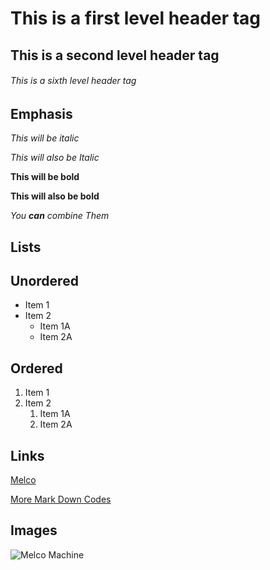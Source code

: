 # This is a first level header tag

## This is a second level header tag
  
###### This is a sixth level header tag

## Emphasis

*This will be italic*

_This will also be Italic_

**This will be bold**

__This will also be bold__

_You **can** combine Them_


## Lists

## Unordered

* Item 1
* Item 2
  * Item 1A
  * Item 2A
  
## Ordered

1. Item 1
1. Item 2
   1. Item 1A
   1. Item 2A

## Links
[Melco](http://www.melco-service.com/)

[More Mark Down Codes](https://guides.github.com/features/mastering-markdown/)

## Images

![Melco Machine](https://www.melco.com/sites/default/files/EMT16%20copy%20%282%29.jpg)

